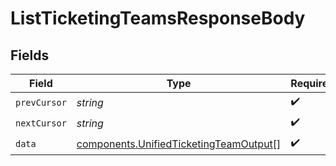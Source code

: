 # ListTicketingTeamsResponseBody


## Fields

| Field                                                                                            | Type                                                                                             | Required                                                                                         | Description                                                                                      |
| ------------------------------------------------------------------------------------------------ | ------------------------------------------------------------------------------------------------ | ------------------------------------------------------------------------------------------------ | ------------------------------------------------------------------------------------------------ |
| `prevCursor`                                                                                     | *string*                                                                                         | :heavy_check_mark:                                                                               | N/A                                                                                              |
| `nextCursor`                                                                                     | *string*                                                                                         | :heavy_check_mark:                                                                               | N/A                                                                                              |
| `data`                                                                                           | [components.UnifiedTicketingTeamOutput](../../models/components/unifiedticketingteamoutput.md)[] | :heavy_check_mark:                                                                               | N/A                                                                                              |